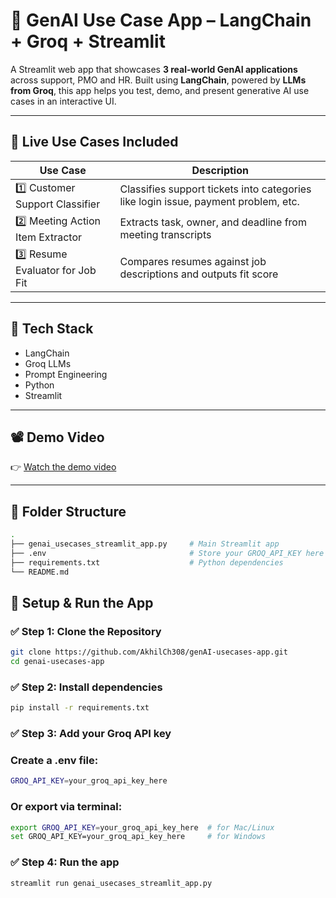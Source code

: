 # 🤖 GenAI Use Case App – LangChain + Groq +  Streamlit

A Streamlit web app that showcases **3 real-world GenAI applications** across support, PMO and HR. Built using **LangChain**, powered by **LLMs from Groq**, this app helps you test, demo, and present generative AI use cases in an interactive UI.

---

## 🚀 Live Use Cases Included

| Use Case                             | Description |
|-------------------------------------|-------------|
| 1️⃣ Customer Support Classifier      | Classifies support tickets into categories like login issue, payment problem, etc. |
| 2️⃣ Meeting Action Item Extractor    | Extracts task, owner, and deadline from meeting transcripts |
| 3️⃣ Resume Evaluator for Job Fit     | Compares resumes against job descriptions and outputs fit score |

---

## 🧰 Tech Stack

- LangChain
- Groq LLMs
- Prompt Engineering
- Python
- Streamlit

---

## 📽️ Demo Video

👉 [Watch the demo video](https://drive.google.com/file/d/1Qk31c8t6Mq5RH4aD3vbLnyWevQB7GIWg/view?usp=drive_link)  

---

## 📁 Folder Structure

```bash
.
├── genai_usecases_streamlit_app.py     # Main Streamlit app
├── .env                                # Store your GROQ_API_KEY here
├── requirements.txt                    # Python dependencies
└── README.md
```
## 🚀 Setup & Run the App

### ✅ Step 1: Clone the Repository

```bash
git clone https://github.com/AkhilCh308/genAI-usecases-app.git
cd genai-usecases-app
```
### ✅ Step 2: Install dependencies

```bash
pip install -r requirements.txt
```

### ✅ Step 3: Add your Groq API key

### Create a .env file:
```bash
GROQ_API_KEY=your_groq_api_key_here
```
### Or export via terminal:
```bash
export GROQ_API_KEY=your_groq_api_key_here  # for Mac/Linux
set GROQ_API_KEY=your_groq_api_key_here     # for Windows
```

### ✅ Step 4: Run the app

```bash
streamlit run genai_usecases_streamlit_app.py
```

